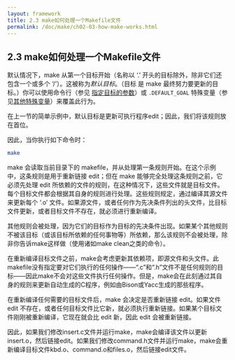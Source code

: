 ```yaml
---
layout: framework
title: 2.3 make如何处理一个Makefile文件
permalink: /doc/make/ch02-03-how-make-works.html
---
```

## 2.3 make如何处理一个Makefile文件

默认情况下，make 从第一个目标开始（名称以 ‘.’ 开头的目标除外，除非它们还包含一个或多个 ‘/’）。这被称为*默认目标*。（目标 是 make 最终努力要更新的目标。）你可以使用命令行（参见
[指定目标的参数](ch09-02-goals.html)）或 `.DEFAULT_GOAL` 特殊变量（参见[其他特殊变量](ch06-14-special-variables.html)）来覆盖此行为。

在上一节的简单示例中，默认目标是更新可执行程序edit；因此，我们将该规则放在首位。

因此，当你执行如下命令时：

```bash
make
```

make 会读取当前目录下的 makefile，并从处理第一条规则开始。在这个示例中，这条规则是用于重新链接 edit；但在 make 能够完全处理这条规则之前，它必须先处理 edit 所依赖的文件的规则，在这种情况下，这些文件就是目标文件。每个目标文件都会根据其自身的规则进行处理。这些规则规定，通过编译其源文件来更新每个 ‘.o’ 文件。如果源文件，或者任何作为先决条件列出的头文件，比目标文件更新，或者目标文件不存在，就必须进行重新编译。

其他规则会被处理，因为它们的目标作为目标的先决条件出现。如果某个其他规则不被该目标（或该目标所依赖的任何事物等）所依赖，那么该规则不会被处理，除非你告诉make这样做（使用诸如make clean之类的命令）。

在重新编译目标文件之前，make会考虑更新其依赖项，即源文件和头文件。此makefile没有指定要对它们执行的任何操作——“.c”和“.h”文件不是任何规则的目标——因此make不会对这些文件执行任何操作。但是，make会在此刻通过其自身的规则来更新自动生成的C程序，例如由Bison或Yacc生成的那些程序。

在重新编译任何需要的目标文件后，make 会决定是否重新链接 edit。如果文件 edit 不存在，或者任何目标文件比它新，就必须执行重新链接。如果某个目标文件刚刚被重新编译，它现在就会比 edit 新，因此 edit 会被重新链接。

因此，如果我们修改insert.c文件并运行make，make会编译该文件以更新insert.o，然后链接edit。如果我们修改command.h文件并运行make，make会重新编译目标文件kbd.o、command.o和files.o，然后链接edit文件。
